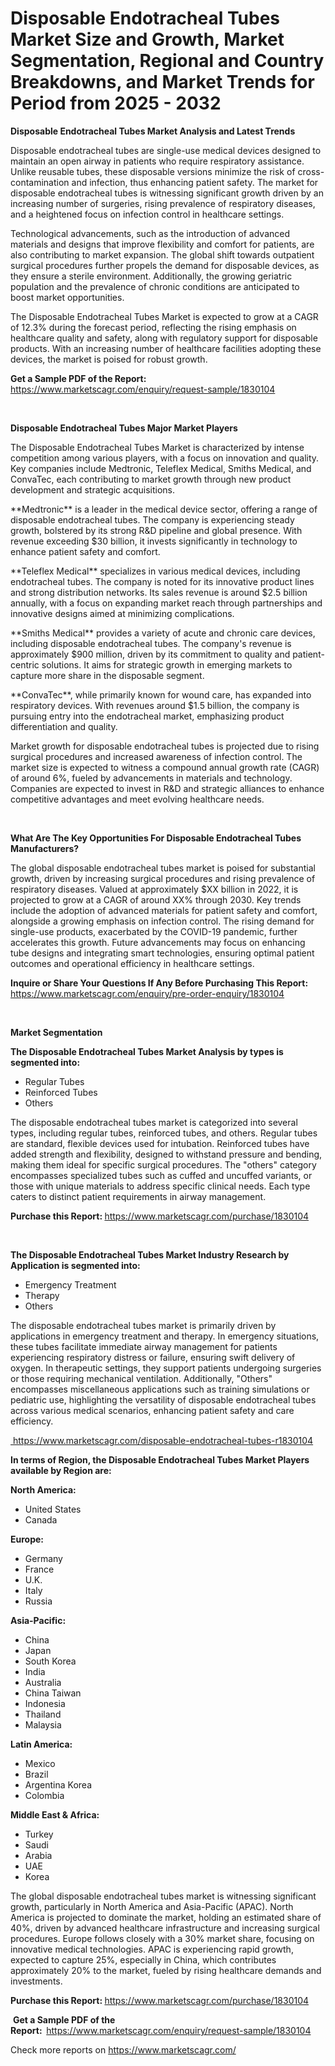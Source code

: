 <p><h1>Disposable Endotracheal Tubes Market Size and Growth, Market Segmentation, Regional and Country Breakdowns, and Market Trends for Period from 2025 -  2032</h1></p><p><strong>Disposable Endotracheal Tubes Market Analysis and Latest Trends</strong></p>
<p><p>Disposable endotracheal tubes are single-use medical devices designed to maintain an open airway in patients who require respiratory assistance. Unlike reusable tubes, these disposable versions minimize the risk of cross-contamination and infection, thus enhancing patient safety. The market for disposable endotracheal tubes is witnessing significant growth driven by an increasing number of surgeries, rising prevalence of respiratory diseases, and a heightened focus on infection control in healthcare settings.</p><p>Technological advancements, such as the introduction of advanced materials and designs that improve flexibility and comfort for patients, are also contributing to market expansion. The global shift towards outpatient surgical procedures further propels the demand for disposable devices, as they ensure a sterile environment. Additionally, the growing geriatric population and the prevalence of chronic conditions are anticipated to boost market opportunities. </p><p>The Disposable Endotracheal Tubes Market is expected to grow at a CAGR of 12.3% during the forecast period, reflecting the rising emphasis on healthcare quality and safety, along with regulatory support for disposable products. With an increasing number of healthcare facilities adopting these devices, the market is poised for robust growth.</p></p>
<p><strong>Get a Sample PDF of the Report:&nbsp;</strong> <a href="https://www.marketscagr.com/enquiry/request-sample/1830104?utm_campaign=2461&utm_medium=2&utm_source=Github&utm_content=ia&utm_term=05032025&utm_id=disposable-endotracheal-tubes">https://www.marketscagr.com/enquiry/request-sample/1830104</a></p>
<p>&nbsp;</p>
<p><strong>Disposable Endotracheal Tubes Major Market Players</strong></p>
<p><p>The Disposable Endotracheal Tubes Market is characterized by intense competition among various players, with a focus on innovation and quality. Key companies include Medtronic, Teleflex Medical, Smiths Medical, and ConvaTec, each contributing to market growth through new product development and strategic acquisitions.</p><p>**Medtronic** is a leader in the medical device sector, offering a range of disposable endotracheal tubes. The company is experiencing steady growth, bolstered by its strong R&D pipeline and global presence. With revenue exceeding $30 billion, it invests significantly in technology to enhance patient safety and comfort.</p><p>**Teleflex Medical** specializes in various medical devices, including endotracheal tubes. The company is noted for its innovative product lines and strong distribution networks. Its sales revenue is around $2.5 billion annually, with a focus on expanding market reach through partnerships and innovative designs aimed at minimizing complications.</p><p>**Smiths Medical** provides a variety of acute and chronic care devices, including disposable endotracheal tubes. The company's revenue is approximately $900 million, driven by its commitment to quality and patient-centric solutions. It aims for strategic growth in emerging markets to capture more share in the disposable segment.</p><p>**ConvaTec**, while primarily known for wound care, has expanded into respiratory devices. With revenues around $1.5 billion, the company is pursuing entry into the endotracheal market, emphasizing product differentiation and quality.</p><p>Market growth for disposable endotracheal tubes is projected due to rising surgical procedures and increased awareness of infection control. The market size is expected to witness a compound annual growth rate (CAGR) of around 6%, fueled by advancements in materials and technology. Companies are expected to invest in R&D and strategic alliances to enhance competitive advantages and meet evolving healthcare needs.</p></p>
<p>&nbsp;</p>
<p><strong>What Are The Key Opportunities For Disposable Endotracheal Tubes Manufacturers?</strong></p>
<p><p>The global disposable endotracheal tubes market is poised for substantial growth, driven by increasing surgical procedures and rising prevalence of respiratory diseases. Valued at approximately $XX billion in 2022, it is projected to grow at a CAGR of around XX% through 2030. Key trends include the adoption of advanced materials for patient safety and comfort, alongside a growing emphasis on infection control. The rising demand for single-use products, exacerbated by the COVID-19 pandemic, further accelerates this growth. Future advancements may focus on enhancing tube designs and integrating smart technologies, ensuring optimal patient outcomes and operational efficiency in healthcare settings.</p></p>
<p><strong>Inquire or Share Your Questions If Any Before Purchasing This Report:</strong> <a href="https://www.marketscagr.com/enquiry/pre-order-enquiry/1830104?utm_campaign=2461&utm_medium=2&utm_source=Github&utm_content=ia&utm_term=05032025&utm_id=disposable-endotracheal-tubes">https://www.marketscagr.com/enquiry/pre-order-enquiry/1830104</a></p>
<p>&nbsp;</p>
<p><strong>Market Segmentation</strong></p>
<p><strong>The Disposable Endotracheal Tubes Market Analysis by types is segmented into:</strong></p>
<p><ul><li>Regular Tubes</li><li>Reinforced Tubes</li><li>Others</li></ul></p>
<p><p>The disposable endotracheal tubes market is categorized into several types, including regular tubes, reinforced tubes, and others. Regular tubes are standard, flexible devices used for intubation. Reinforced tubes have added strength and flexibility, designed to withstand pressure and bending, making them ideal for specific surgical procedures. The "others" category encompasses specialized tubes such as cuffed and uncuffed variants, or those with unique materials to address specific clinical needs. Each type caters to distinct patient requirements in airway management.</p></p>
<p><strong>Purchase this Report:&nbsp;</strong><a href="https://www.marketscagr.com/purchase/1830104?utm_campaign=2461&utm_medium=2&utm_source=Github&utm_content=ia&utm_term=05032025&utm_id=disposable-endotracheal-tubes">https://www.marketscagr.com/purchase/1830104</a></p>
<p>&nbsp;</p>
<p><strong>The Disposable Endotracheal Tubes Market Industry Research by Application is segmented into:</strong></p>
<p><ul><li>Emergency Treatment</li><li>Therapy</li><li>Others</li></ul></p>
<p><p>The disposable endotracheal tubes market is primarily driven by applications in emergency treatment and therapy. In emergency situations, these tubes facilitate immediate airway management for patients experiencing respiratory distress or failure, ensuring swift delivery of oxygen. In therapeutic settings, they support patients undergoing surgeries or those requiring mechanical ventilation. Additionally, "Others" encompasses miscellaneous applications such as training simulations or pediatric use, highlighting the versatility of disposable endotracheal tubes across various medical scenarios, enhancing patient safety and care efficiency.</p></p>
<p><a href="https://www.marketscagr.com/disposable-endotracheal-tubes-r1830104?utm_campaign=2461&utm_medium=2&utm_source=Github&utm_content=ia&utm_term=05032025&utm_id=disposable-endotracheal-tubes">&nbsp;https://www.marketscagr.com/disposable-endotracheal-tubes-r1830104</a></p>
<p><strong>In terms of Region, the Disposable Endotracheal Tubes Market Players available by Region are:</strong></p>
<p>
    <p> <strong> North America: </strong>
        <ul>
            <li>United States</li>
            <li>Canada</li>
        </ul>
        </p> 
    <p> <strong> Europe: </strong>
        <ul>
            <li>Germany</li>
            <li>France</li>
            <li>U.K.</li>
            <li>Italy</li>
            <li>Russia</li>
        </ul>
        </p> 
    <p> <strong> Asia-Pacific: </strong>
        <ul>
            <li>China</li>
            <li>Japan</li>
            <li>South Korea</li>
            <li>India</li>
            <li>Australia</li>
            <li>China Taiwan</li>
            <li>Indonesia</li>
            <li>Thailand</li>
            <li>Malaysia</li>
        </ul>
        </p> 
    <p> <strong> Latin America: </strong>
        <ul>
            <li>Mexico</li>
            <li>Brazil</li>
            <li>Argentina Korea</li>
            <li>Colombia</li>
        </ul>
        </p> 
    <p> <strong> Middle East & Africa: </strong>
        <ul>
            <li>Turkey</li>
            <li>Saudi</li>
            <li>Arabia</li>
            <li>UAE</li>
            <li>Korea</li>
        </ul>
    </p>
    </p>
<p><p>The global disposable endotracheal tubes market is witnessing significant growth, particularly in North America and Asia-Pacific (APAC). North America is projected to dominate the market, holding an estimated share of 40%, driven by advanced healthcare infrastructure and increasing surgical procedures. Europe follows closely with a 30% market share, focusing on innovative medical technologies. APAC is experiencing rapid growth, expected to capture 25%, especially in China, which contributes approximately 20% to the market, fueled by rising healthcare demands and investments.</p></p>
<p><strong>Purchase this Report: </strong><a href="https://www.marketscagr.com/purchase/1830104?utm_campaign=2461&utm_medium=2&utm_source=Github&utm_content=ia&utm_term=05032025&utm_id=disposable-endotracheal-tubes">https://www.marketscagr.com/purchase/1830104</a></p>
<p>&nbsp;<strong>Get a Sample PDF of the Report:&nbsp;&nbsp;</strong><a href="https://www.marketscagr.com/enquiry/request-sample/1830104?utm_campaign=2461&utm_medium=2&utm_source=Github&utm_content=ia&utm_term=05032025&utm_id=disposable-endotracheal-tubes">https://www.marketscagr.com/enquiry/request-sample/1830104</a></p>
<p><strong></strong></p>
<p>Check more reports on <a href="https://www.marketscagr.com/?utm_campaign=2461&utm_medium=2&utm_source=Github&utm_content=ia&utm_term=05032025&utm_id=disposable-endotracheal-tubes">https://www.marketscagr.com/</a></p>